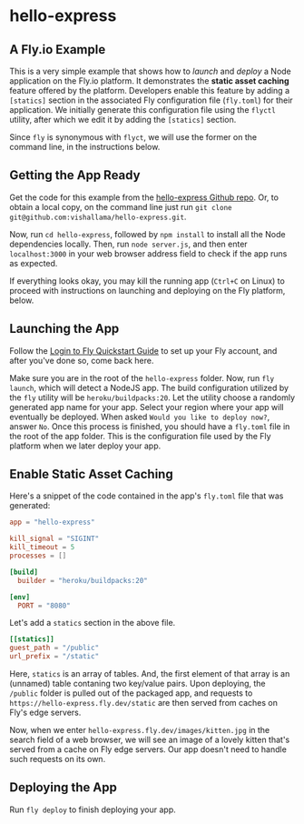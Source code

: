 # hello-express

## A Fly.io Example

This is a very simple example that shows how to _launch_ and _deploy_ a Node
application on the Fly.io platform. It demonstrates the **static asset caching**
feature offered by the platform. Developers enable this feature by adding a
`[statics]` section in the associated Fly configuration file (`fly.toml`) for
their application. We initially generate this configuration file using the
`flyctl` utility, after which we edit it by adding the `[statics]` section.

Since `fly` is synonymous with `flyct`, we will use the former on the command
line, in the instructions below.

## Getting the App Ready

Get the code for this example from the [hello-express Github repo](https://github.com/vishallama/hello-express). Or, to obtain a local copy, on the command line just
run `git clone git@github.com:vishallama/hello-express.git`.

Now, run `cd hello-express`, followed by `npm install` to install all the Node
dependencies locally. Then, run `node server.js`, and then enter
`localhost:3000` in your web browser address field to check if the app runs
as expected.

If everything looks okay, you may kill the running app (`Ctrl+C` on Linux) to
proceed with instructions on launching and deploying on the Fly platform, below.

## Launching the App

Follow the [Login to Fly Quickstart Guide](https://fly.io/docs/getting-started/login-to-fly/) to set up your Fly account, and after you've done so, come back
here.

Make sure you are in the root of the `hello-express` folder. Now, run
`fly launch`, which will detect a NodeJS app. The build configuration utilized
by the `fly` utility will be `heroku/buildpacks:20`. Let the utility choose a
randomly generated app name for your app. Select your region where your app
will eventually be deployed. When asked `Would you like to deploy now?`, answer
`No`. Once this process is finished, you should have a `fly.toml` file in the
root of the app folder. This is the configuration file used by the Fly platform
when we later deploy your app.

## Enable Static Asset Caching

Here's a snippet of the code contained in the app's `fly.toml` file that was
generated:

```toml
app = "hello-express"

kill_signal = "SIGINT"
kill_timeout = 5
processes = []

[build]
  builder = "heroku/buildpacks:20"

[env]
  PORT = "8080"
```

Let's add a `statics` section in the above file.

```toml
[[statics]]
guest_path = "/public"
url_prefix = "/static"
```

Here, `statics` is an array of tables. And, the first element of that array is
an (unnamed) table contaning two key/value pairs. Upon deploying, the `/public`
folder is pulled out of the packaged app, and requests to `https://hello-express.fly.dev/static` are then served from caches on Fly's edge servers.

Now, when we enter `hello-express.fly.dev/images/kitten.jpg` in the search field
of a web browser, we will see an image of a lovely kitten that's served from a
cache on Fly edge servers. Our app doesn't need to handle such requests on its
own.

## Deploying the App

Run `fly deploy` to finish deploying your app.
